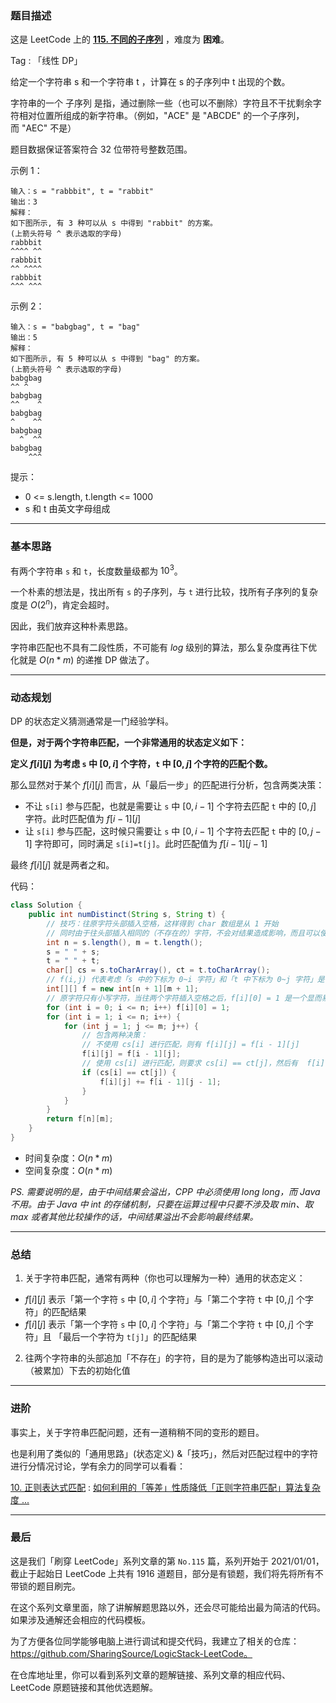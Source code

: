 ### 题目描述

这是 LeetCode 上的 **[115. 不同的子序列]()** ，难度为 **困难**。

Tag : 「线性 DP」



给定一个字符串 s 和一个字符串 t ，计算在 s 的子序列中 t 出现的个数。

字符串的一个 子序列 是指，通过删除一些（也可以不删除）字符且不干扰剩余字符相对位置所组成的新字符串。（例如，"ACE" 是 "ABCDE" 的一个子序列，而 "AEC" 不是）

题目数据保证答案符合 32 位带符号整数范围。


示例 1：
```
输入：s = "rabbbit", t = "rabbit"
输出：3
解释：
如下图所示, 有 3 种可以从 s 中得到 "rabbit" 的方案。
(上箭头符号 ^ 表示选取的字母)
rabbbit
^^^^ ^^
rabbbit
^^ ^^^^
rabbbit
^^^ ^^^
```
示例 2：
```
输入：s = "babgbag", t = "bag"
输出：5
解释：
如下图所示, 有 5 种可以从 s 中得到 "bag" 的方案。 
(上箭头符号 ^ 表示选取的字母)
babgbag
^^ ^
babgbag
^^    ^
babgbag
^    ^^
babgbag
  ^  ^^
babgbag
    ^^^
```

提示：
* 0 <= s.length, t.length <= 1000
* s 和 t 由英文字母组成

---

### 基本思路

有两个字符串 `s` 和 `t`，长度数量级都为 $10^3$。

一个朴素的想法是，找出所有 `s` 的子序列，与 `t` 进行比较，找所有子序列的复杂度是 $O(2^n)$，肯定会超时。

因此，我们放弃这种朴素思路。

字符串匹配也不具有二段性质，不可能有 $log$ 级别的算法，那么复杂度再往下优化就是 $O(n * m)$ 的递推 DP 做法了。

***

### 动态规划

DP 的状态定义猜测通常是一门经验学科。

**但是，对于两个字符串匹配，一个非常通用的状态定义如下：**

**定义 $f[i][j]$ 为考虑 `s` 中 $[0,i]$ 个字符，`t` 中 $[0,j]$ 个字符的匹配个数。**

那么显然对于某个 $f[i][j]$ 而言，从「最后一步」的匹配进行分析，包含两类决策：

* 不让 `s[i]` 参与匹配，也就是需要让 `s` 中 $[0,i-1]$ 个字符去匹配 `t` 中的 $[0,j]$ 字符。此时匹配值为 $f[i-1][j]$
* 让 `s[i]` 参与匹配，这时候只需要让 `s` 中 $[0,i-1]$ 个字符去匹配 `t` 中的 $[0,j-1]$ 字符即可，同时满足 `s[i]=t[j]`。此时匹配值为 $f[i-1][j-1]$

最终 $f[i][j]$ 就是两者之和。

代码：
```java []
class Solution {
    public int numDistinct(String s, String t) {
        // 技巧：往原字符头部插入空格，这样得到 char 数组是从 1 开始
        // 同时由于往头部插入相同的（不存在的）字符，不会对结果造成影响，而且可以使得 f[i][0] = 1，可以将 1 这个结果滚动下去
        int n = s.length(), m = t.length();
        s = " " + s;
        t = " " + t;
        char[] cs = s.toCharArray(), ct = t.toCharArray();
        // f(i,j) 代表考虑「s 中的下标为 0~i 字符」和「t 中下标为 0~j 字符」是否匹配
        int[][] f = new int[n + 1][m + 1];
        // 原字符只有小写字符，当往两个字符插入空格之后，f[i][0] = 1 是一个显而易见的初始化条件
        for (int i = 0; i <= n; i++) f[i][0] = 1;
        for (int i = 1; i <= n; i++) {
            for (int j = 1; j <= m; j++) {
                // 包含两种决策：
                // 不使用 cs[i] 进行匹配，则有 f[i][j] = f[i - 1][j]
                f[i][j] = f[i - 1][j];
                // 使用 cs[i] 进行匹配，则要求 cs[i] == ct[j]，然后有  f[i][j] += f[i - 1][j - 1]
                if (cs[i] == ct[j]) {
                    f[i][j] += f[i - 1][j - 1];
                } 
            }
        }
        return f[n][m];
    }
}
```
* 时间复杂度：$O(n * m)$
* 空间复杂度：$O(n * m)$

*PS. 需要说明的是，由于中间结果会溢出，CPP 中必须使用 long long，而 Java 不用。由于 Java 中 int 的存储机制，只要在运算过程中只要不涉及取 min、取 max 或者其他比较操作的话，中间结果溢出不会影响最终结果。*
***

### 总结

1. 关于字符串匹配，通常有两种（你也可以理解为一种）通用的状态定义：

* $f[i][j]$ 表示「第一个字符 `s` 中 $[0,i]$ 个字符」与「第二个字符 `t` 中 $[0,j]$ 个字符」的匹配结果
* $f[i][j]$ 表示「第一个字符 `s` 中 $[0,i]$ 个字符」与「第二个字符 `t` 中 $[0,j]$ 个字符」且 「最后一个字符为 `t[j]`」的匹配结果

2. 往两个字符串的头部追加「不存在」的字符，目的是为了能够构造出可以滚动（被累加）下去的初始化值

***

### 进阶

事实上，关于字符串匹配问题，还有一道稍稍不同的变形的题目。

也是利用了类似的「通用思路」(状态定义) &「技巧」，然后对匹配过程中的字符进行分情况讨论，学有余力的同学可以看看：

[10. 正则表达式匹配](https://leetcode-cn.com/problems/regular-expression-matching/) : [如何利用的「等差」性质降低「正则字符串匹配」算法复杂度 ...](https://leetcode-cn.com/problems/regular-expression-matching/solution/shua-chuan-lc-dong-tai-gui-hua-jie-fa-by-zn9w/)

---

### 最后

这是我们「刷穿 LeetCode」系列文章的第 `No.115` 篇，系列开始于 2021/01/01，截止于起始日 LeetCode 上共有 1916 道题目，部分是有锁题，我们将先将所有不带锁的题目刷完。

在这个系列文章里面，除了讲解解题思路以外，还会尽可能给出最为简洁的代码。如果涉及通解还会相应的代码模板。

为了方便各位同学能够电脑上进行调试和提交代码，我建立了相关的仓库：https://github.com/SharingSource/LogicStack-LeetCode。

在仓库地址里，你可以看到系列文章的题解链接、系列文章的相应代码、LeetCode 原题链接和其他优选题解。


